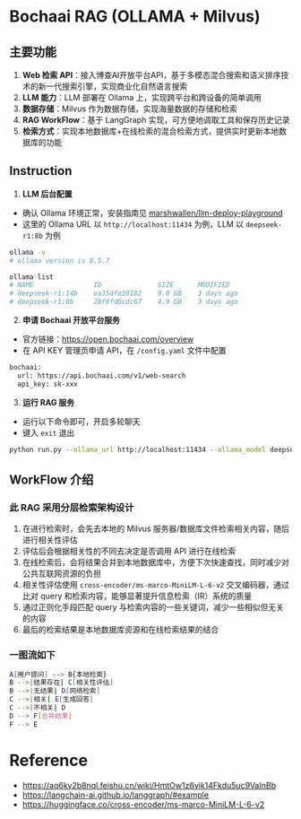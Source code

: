 # Bochaai RAG (OLLAMA + Milvus)
## 主要功能
1. **Web 检索 API**：接入博查AI开放平台API，基于多模态混合搜索和语义排序技术的新一代搜索引擎，实现商业化自然语言搜索
2. **LLM 能力**：LLM 部署在 Ollama 上，实现跨平台和跨设备的简单调用
3. **数据存储**：Milvus 作为数据存储，实现海量数据的存储和检索
4. **RAG WorkFlow**：基于 LangGraph 实现，可方便地调取工具和保存历史记录
5. **检索方式**：实现本地数据库+在线检索的混合检索方式，提供实时更新本地数据库的功能

## Instruction
1. **LLM 后台配置**
- 确认 Ollama 环境正常，安装指南见 [marshwallen/llm-deploy-playground](https://github.com/marshwallen/llm-deploy-playground)
- 这里的 Ollama URL 以 ```http://localhost:11434``` 为例，LLM 以 ```deepseek-r1:8b``` 为例
```sh
ollama -v
# ollama version is 0.5.7

ollama list
# NAME               ID              SIZE      MODIFIED
# deepseek-r1:14b    ea35dfe18182    9.0 GB    3 days ago
# deepseek-r1:8b     28f8fd6cdc67    4.9 GB    3 days ago
```

2. **申请 Bochaai 开放平台服务**
- 官方链接：https://open.bochaai.com/overview
- 在 API KEY 管理页申请 API，在 ```/config.yaml``` 文件中配置
```sh
bochaai:
  url: https://api.bochaai.com/v1/web-search
  api_key: sk-xxx
```

3. **运行 RAG 服务**
- 运行以下命令即可，开启多轮聊天
- 键入 ```exit``` 退出
```sh
python run.py --ollama_url http://localhost:11434 --ollama_model deepseek-r1:8b
```

## WorkFlow 介绍
### 此 RAG 采用分层检索架构设计
1. 在进行检索时，会先去本地的 Milvus 服务器/数据库文件检索相关内容，随后进行相关性评估
2. 评估后会根据相关性的不同去决定是否调用 API 进行在线检索
3. 在线检索后，会将结果合并到本地数据库中，方便下次快速查找，同时减少对公共互联网资源的负担
4. 相关性评估使用 ```cross-encoder/ms-marco-MiniLM-L-6-v2``` 交叉编码器，通过比对 query 和检索内容，能够显著提升信息检索（IR）系统的质量
5. 通过正则化手段匹配 query 与检索内容的一些关键词，减少一些相似但无关的内容
6. 最后的检索结果是本地数据库资源和在线检索结果的结合

### 一图流如下
```sh
A[用户提问] --> B{本地检索}
B -->|结果存在| C[相关性评估]
B -->|无结果| D[网络检索]
C -->|相关| E[生成回答]
C -->|不相关| D
D --> F[合并结果]
F --> E
```

# Reference
- https://aq6ky2b8nql.feishu.cn/wiki/HmtOw1z6vik14Fkdu5uc9VaInBb
- https://langchain-ai.github.io/langgraph/#example
- https://huggingface.co/cross-encoder/ms-marco-MiniLM-L-6-v2

